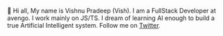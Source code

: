 👋 Hi all, My name is Vishnu Pradeep (Vish). I am a FullStack Developer at avengo. I work mainly on JS/TS.  I dream of learning AI enough to build a true Artificial Intelligent system.
Follow me on [Twitter](https://twitter.com/vishupradeep).
<!---
thevishnupradeep/thevishnupradeep is a ✨ special ✨ repository because its `README.md` (this file) appears on your GitHub profile.
You can click the Preview link to take a look at your changes.
--->
